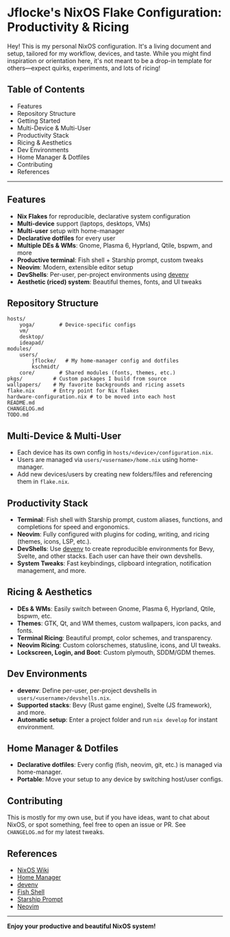 
# Jflocke's NixOS Flake Configuration: Productivity & Ricing

Hey! This is my personal NixOS configuration. It's a living document and setup, tailored for my workflow, devices, and taste. While you might find inspiration or orientation here, it's not meant to be a drop-in template for others—expect quirks, experiments, and lots of ricing!


## Table of Contents
- Features
- Repository Structure
- Getting Started
- Multi-Device & Multi-User
- Productivity Stack
- Ricing & Aesthetics
- Dev Environments
- Home Manager & Dotfiles
- Contributing
- References

---

## Features
- **Nix Flakes** for reproducible, declarative system configuration
- **Multi-device** support (laptops, desktops, VMs)
- **Multi-user** setup with home-manager
- **Declarative dotfiles** for every user
- **Multiple DEs & WMs**: Gnome, Plasma 6, Hyprland, Qtile, bspwm, and more
- **Productive terminal**: Fish shell + Starship prompt, custom tweaks
- **Neovim**: Modern, extensible editor setup
- **DevShells**: Per-user, per-project environments using [devenv](https://devenv.sh)
- **Aesthetic (riced) system**: Beautiful themes, fonts, and UI tweaks


## Repository Structure
```
hosts/
	yoga/        # Device-specific configs
	vm/
	desktop/
	ideapad/
modules/
	users/
		jflocke/   # My home-manager config and dotfiles
		kschmidt/
	core/        # Shared modules (fonts, themes, etc.)
pkgs/          # Custom packages I build from source
wallpapers/    # My favorite backgrounds and ricing assets
flake.nix      # Entry point for Nix flakes
hardware-configuration.nix # to be moved into each host
README.md
CHANGELOG.md
TODO.md
```

## Multi-Device & Multi-User
- Each device has its own config in `hosts/<device>/configuration.nix`.
- Users are managed via `users/<username>/home.nix` using home-manager.
- Add new devices/users by creating new folders/files and referencing them in `flake.nix`.

## Productivity Stack
- **Terminal**: Fish shell with Starship prompt, custom aliases, functions, and completions for speed and ergonomics.
- **Neovim**: Fully configured with plugins for coding, writing, and ricing (themes, icons, LSP, etc.).
- **DevShells**: Use [devenv](https://devenv.sh) to create reproducible environments for Bevy, Svelte, and other stacks. Each user can have their own devshells.
- **System Tweaks**: Fast keybindings, clipboard integration, notification management, and more.

## Ricing & Aesthetics
- **DEs & WMs**: Easily switch between Gnome, Plasma 6, Hyprland, Qtile, bspwm, etc.
- **Themes**: GTK, Qt, and WM themes, custom wallpapers, icon packs, and fonts.
- **Terminal Ricing**: Beautiful prompt, color schemes, and transparency.
- **Neovim Ricing**: Custom colorschemes, statusline, icons, and UI tweaks.
- **Lockscreen, Login, and Boot**: Custom plymouth, SDDM/GDM themes.

## Dev Environments
- **devenv**: Define per-user, per-project devshells in `users/<username>/devshells.nix`.
- **Supported stacks**: Bevy (Rust game engine), Svelte (JS framework), and more.
- **Automatic setup**: Enter a project folder and run `nix develop` for instant environment.

## Home Manager & Dotfiles
- **Declarative dotfiles**: Every config (fish, neovim, git, etc.) is managed via home-manager.
- **Portable**: Move your setup to any device by switching host/user configs.


## Contributing
This is mostly for my own use, but if you have ideas, want to chat about NixOS, or spot something, feel free to open an issue or PR. See `CHANGELOG.md` for my latest tweaks.

## References
- [NixOS Wiki](https://nixos.wiki/)
- [Home Manager](https://nix-community.github.io/home-manager/)
- [devenv](https://devenv.sh)
- [Fish Shell](https://fishshell.com/)
- [Starship Prompt](https://starship.rs/)
- [Neovim](https://neovim.io/)

---

**Enjoy your productive and beautiful NixOS system!**

